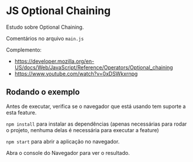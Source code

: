 # JS Optional Chaining

Estudo sobre Optional Chaining.

Comentários no arquivo `main.js`

Complemento:

- https://developer.mozilla.org/en-US/docs/Web/JavaScript/Reference/Operators/Optional_chaining
- https://www.youtube.com/watch?v=0xDSWkxrnpg

## Rodando o exemplo

Antes de executar, verifica se o navegador que está usando tem suporte a esta feature.

`npm install` para instalar as dependências (apenas necessárias para rodar o projeto, nenhuma delas é necessária para executar a feature)

`npm start` para abrir a aplicação no navegador. 

Abra o console do Navegador para ver o resultado.
